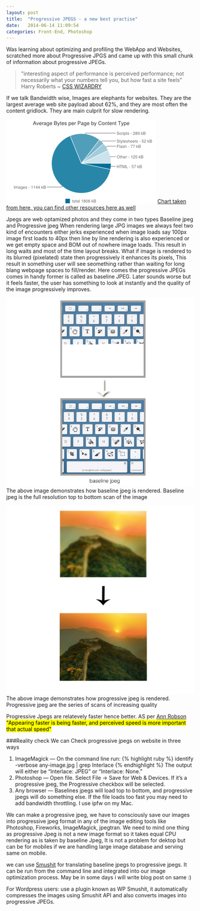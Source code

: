 ```yaml
---
layout: post
title:  "Progressive JPEGS - a new best practise"
date:   2014-06-14 11:09:54
categories: Front-End, Photoshop
---
```


Was learning about optimizing and profiling the WebApp and Websites,  scratched more about Progressive JPGS and came up with this small chunk of information about progressive JPEGs.

> "interesting aspect of performance is perceived performance; not necessarily what your numbers tell you, but how fast a site feels" Harry Roberts ~ [CSS WIZARDRY](http://csswizardry.com/)

If we talk Bandwidth wise, Images are elephants for websites. They are the largest average web site payload about 62%, and they are most often the content gridlock. They are main culprit for slow rendering.


![Chart showing image payload](/images/jpegs/chart.png "Chart showing image payload")
[Chart taken from here, you can find other resources here as well](http://httparchive.org/interesting.php?a=All&l=Jun%2015%202014&s=All#bytesperpage)

Jpegs are web optamized photos and they come in two types Baseline jpeg and Progressive jpeg
When rendering large JPG images we always feel two kind of encounters either jerks experienced when image loads say 100px image first loads to 40px then line by line rendering is also experienced or we get empty space and  BOM out of nowhere image loads. This result in long waits and most of the time layout breaks. 
What if image is rendered to its blurred (pixelated) state then progressively it enhances its pixels, This result in something user will see seomething rather than waiting for long blang webpage spaces to fill/render. Here comes the progressive JPEGs comes in handy former is called as baseline JPEG. Later sounds worse but it feels faster, the user has something to look at instantly and the quality of the image progressively improves.

![Chart showing image with baseline format](/images/jpegs/baseline.jpg "Chart showing image with baseline format")
The above image demonstrates how baseline jpeg is rendered. Baseline jpeg is the full resolution top to bottom scan of the image


![Chart showing image with progressive format](/images/jpegs/progressive.jpg "Chart showing image with baseline format")
The above image demonstrates how progressive jpeg is rendered. Progressive jpeg are the series of scans of increasing quality

Progressive Jpegs are relatevely faster hence better. AS per [Ann Robson](https://twitter.com/arobson) <mark>"Appearing faster is being faster, and perceived speed is more important that actual speed"</mark>

###Reality check
We can Check progressive jpegs on website in three ways

1. ImageMagick — On the command line run:
{% highlight ruby %}
identify -verbose any-image.jpg | grep Interlace
{% endhighlight %}
The output will either be “Interlace: JPEG” or “Interlace: None.”
2. Photoshop — Open file. Select File -> Save for Web & Devices. If it’s a progressive jpeg, the Progressive checkbox will be selected.
3. Any browser — Baselines jpegs will load top to bottom, and progressive jpegs will do something else. If the file loads too fast you may need to add bandwidth throttling. I use ipfw on my Mac.

We can make a progressive jpeg, we have to consciously save our images into progressive jpeg format in any of the image editing tools like Photoshop, Fireworks, ImageMagick, jpegtran. We need to mind one thing as progressive Jpeg is not a new image format so it takes equal CPU rendering as is taken by baseline Jpeg, It is not a problem for dektop but can be for mobiles if we are handling large image database and serving same on mobile.

we can use [Smushit](http://www.smushit.com/ysmush.it/) for translating baseline jpegs to progressive jpegs. It can be run from the command line and integrated into our image optimization process. May be in some days i will write blog post on same :)

For Wordpress users: use a plugin known as WP Smushit, it automatically compresses the images using Smushit API and also converts images into progressive JPEGs.
